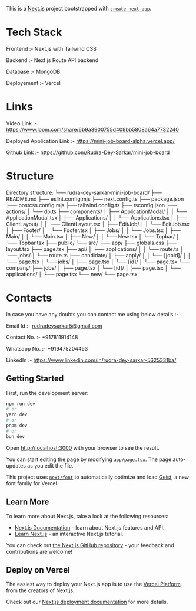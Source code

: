 This is a [Next.js](https://nextjs.org) project bootstrapped with [`create-next-app`](https://nextjs.org/docs/app/api-reference/cli/create-next-app).

# Tech Stack
Frontend :- Next.js with Tailwind CSS

Backend :- Next.js Route API backend

Database :- MongoDB

Deployement :- Vercel

# Links
Video Link :- https://www.loom.com/share/6b9a3900755d409bb5808a64a7732240
 

Deployed Application Link :- https://mini-job-board-alpha.vercel.app/

Github Link :- https://github.com/Rudra-Dey-Sarkar/mini-job-board

# Structure 
Directory structure:
└── rudra-dey-sarkar-mini-job-board/
    ├── README.md
    ├── eslint.config.mjs
    ├── next.config.ts
    ├── package.json
    ├── postcss.config.mjs
    ├── tailwind.config.ts
    ├── tsconfig.json
    ├── actions/
    │   └── db.ts
    ├── components/
    │   ├── ApplicationModal/
    │   │   └── ApplicationModal.tsx
    │   ├── Applications/
    │   │   └── Applications.tsx
    │   ├── ClientLayout/
    │   │   └── ClientLayout.tsx
    │   ├── EditJob/
    │   │   └── EditJob.tsx
    │   ├── Footer/
    │   │   └── Footer.tsx
    │   ├── Jobs/
    │   │   └── Jobs.tsx
    │   ├── Main/
    │   │   └── Main.tsx
    │   ├── New/
    │   │   └── New.tsx
    │   └── Topbar/
    │       └── Topbar.tsx
    ├── public/
    └── src/
        └── app/
            ├── globals.css
            ├── layout.tsx
            ├── page.tsx
            ├── api/
            │   ├── applications/
            │   │   └── route.ts
            │   └── jobs/
            │       └── route.ts
            ├── candidate/
            │   ├── apply/
            │   │   └── [jobId]/
            │   │       └── page.tsx
            │   └── jobs/
            │       ├── page.tsx
            │       └── [id]/
            │           └── page.tsx
            └── company/
                ├── jobs/
                │   ├── page.tsx
                │   └── [id]/
                │       ├── page.tsx
                │       └── applications/
                │           └── page.tsx
                └── new/
                    └── page.tsx


# Contacts
In case you have any doubts you can contact me using below details :- 

Email Id :- rudradeysarkar5@gmail.com 

Contact No. :- +917811914148 

Whatsapp No. :- +919475204453 

LinkedIn :- https://www.linkedin.com/in/rudra-dey-sarkar-5625331ba/

## Getting Started

First, run the development server:

```bash
npm run dev
# or
yarn dev
# or
pnpm dev
# or
bun dev
```

Open [http://localhost:3000](http://localhost:3000) with your browser to see the result.

You can start editing the page by modifying `app/page.tsx`. The page auto-updates as you edit the file.

This project uses [`next/font`](https://nextjs.org/docs/app/building-your-application/optimizing/fonts) to automatically optimize and load [Geist](https://vercel.com/font), a new font family for Vercel.

## Learn More

To learn more about Next.js, take a look at the following resources:

- [Next.js Documentation](https://nextjs.org/docs) - learn about Next.js features and API.
- [Learn Next.js](https://nextjs.org/learn) - an interactive Next.js tutorial.

You can check out [the Next.js GitHub repository](https://github.com/vercel/next.js) - your feedback and contributions are welcome!

## Deploy on Vercel

The easiest way to deploy your Next.js app is to use the [Vercel Platform](https://vercel.com/new?utm_medium=default-template&filter=next.js&utm_source=create-next-app&utm_campaign=create-next-app-readme) from the creators of Next.js.

Check out our [Next.js deployment documentation](https://nextjs.org/docs/app/building-your-application/deploying) for more details.
